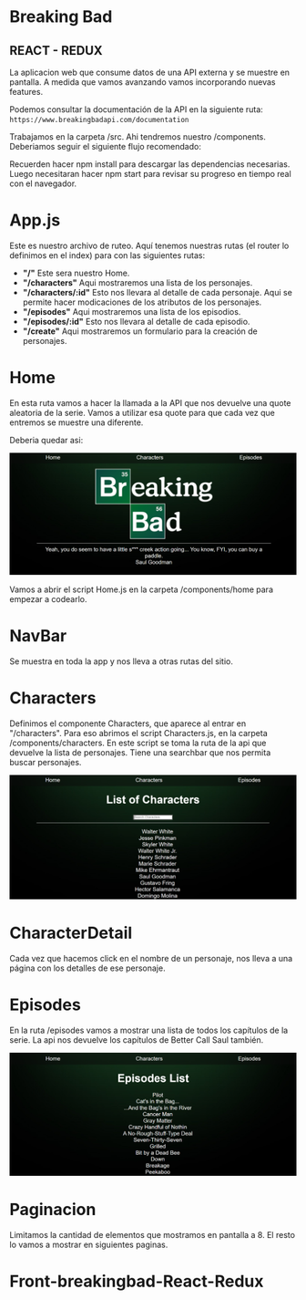 # Breaking Bad

## REACT - REDUX

La aplicacion web que consume datos de una API externa y se muestre en pantalla. A medida que vamos avanzando vamos incorporando nuevas features.

Podemos consultar la documentación de la API en la siguiente ruta:
`https://www.breakingbadapi.com/documentation`


Trabajamos en la carpeta /src. Ahi tendremos nuestro /components. Deberiamos seguir el siguiente flujo recomendado:

Recuerden hacer npm install para descargar las dependencias necesarias. Luego necesitaran hacer npm start para revisar su progreso en tiempo real con el navegador.


# App.js

Este es nuestro archivo de ruteo. Aquí tenemos nuestras rutas (el router lo definimos en el index) para con las siguientes rutas:

- **"/"** Este sera nuestro Home.
- **"/characters"** Aqui mostraremos una lista de los personajes.
- **"/characters/:id"** Esto nos llevara al detalle de cada personaje. Aqui se permite hacer modicaciones de los atributos de los personajes.
- **"/episodes"** Aqui mostraremos una lista de los episodios.
- **"/episodes/:id"** Esto nos llevara al detalle de cada episodio.
- **"/create"** Aqui mostraremos un formulario para la creación de personajes.

# Home

En esta ruta vamos a hacer la llamada a la API que nos devuelve
una quote aleatoria de la serie. Vamos a utilizar esa quote para que cada vez que entremos se muestre una diferente.

Deberia quedar asi:

<p align="center">
  <img src="./img/Home.png" alt="Img" />
</p>

Vamos a abrir el script Home.js en la carpeta /components/home para empezar a codearlo.

# NavBar

Se muestra en toda la app y nos  lleva a otras rutas del sitio.


# Characters

Definimos el componente Characters, que aparece al entrar en "/characters". Para eso abrimos el script Characters.js, en la carpeta /components/characters. En este script se toma la ruta de la api que devuelve la lista de personajes.
Tiene una searchbar que nos permita buscar personajes.

<p align="center">
  <img src="./img/Characters.png" alt="Img" />
</p>

# CharacterDetail

Cada vez que hacemos click en el nombre de un personaje, nos lleva a una página con los detalles de ese personaje.

# Episodes

En la ruta /episodes vamos a mostrar una lista de todos los capítulos de la serie.
La api nos devuelve los capítulos de Better Call Saul también.

<p align="center">
  <img src="./img/Episodes.png" alt="Img" />
</p>

# Paginacion

Limitamos la cantidad de elementos que mostramos en pantalla a 8. El resto lo vamos a mostrar en siguientes paginas.


# Front-breakingbad-React-Redux

